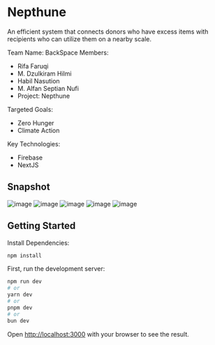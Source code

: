 # Nepthune
An efficient system that connects donors who have excess items with recipients who can utilize them on a nearby scale.

Team Name: BackSpace
Members:
- Rifa Faruqi
- M. Dzulkiram Hilmi
- Habil Nasution
- M. Alfan Septian Nufi
- Project: Nepthune

Targeted Goals:
- Zero Hunger
- Climate Action

Key Technologies:
- Firebase
- NextJS

## Snapshot
![image](https://drive.google.com/uc?export=view&id=1o5hf7SZBJTBxJL5cJpciCaRHfWfYw5E6)
![image](https://drive.google.com/uc?export=view&id=12KsFcx5zASA1wgu_txxaXXIMdNfsKBex)
![image](https://drive.google.com/uc?export=view&id=1BgyQZY8wq4-cJOgg5rW1FhCsnQXxsWGX)
![image](https://drive.google.com/uc?export=view&id=1cQDsGnq-wxbyxtKGgf-9zuDO6rh_AY7F)
![image](https://drive.google.com/uc?export=view&id=1JRcOfODTI4WO5YLPEm9iWlmR745x2MWI)


## Getting Started

Install Dependencies:

```bash
npm install
```

First, run the development server:

```bash
npm run dev
# or
yarn dev
# or
pnpm dev
# or
bun dev
```

Open [http://localhost:3000](http://localhost:3000) with your browser to see the result.

